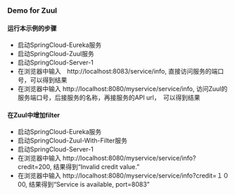 ### Demo for Zuul

#### 运行本示例的步骤

 * 启动SpringCloud-Eureka服务
 * 启动SpringCloud-Zuul服务
 * 启动SpringCloud-Server-1
 * 在浏览器中输入　http://localhost:8083/service/info, 直接访问服务的端口号，可以得到结果
 * 在浏览器中输入  http://localhost:8080/myservice/service/info, 访问Zuul的服务端口号，后接服务的名称，再接服务的API url，　可以得到结果

#### 在Zuul中增加filter
 * 启动SpringCloud-Eureka服务
 * 启动SpringCloud-Zuul-With-Filter服务
 * 启动SpringCloud-Server-1
 * 在浏览器中输入  http://localhost:8080/myservice/service/info?credit=200, 结果得到“Invalid credit value.” 
 * 在浏览器中输入  http://localhost:8080/myservice/service/info?credit=１０00, 结果得到“Service is available, port=8083”
